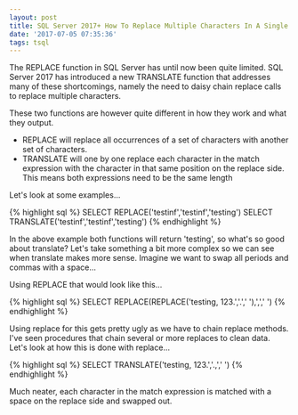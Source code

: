 ```yaml
---
layout: post
title: SQL Server 2017+ How To Replace Multiple Characters In A Single Statement With TRANSLATE
date: '2017-07-05 07:35:36'
tags: tsql
---
```

The REPLACE function in SQL Server has until now been quite limited. SQL Server 2017 has introduced a new TRANSLATE function that addresses many of these shortcomings, namely the need to daisy chain replace calls to replace multiple characters. 

These two functions are however quite different in how they work and what they output.

- REPLACE will replace all occurrences of a set of characters with another set of characters.
- TRANSLATE will one by one replace each character in the match expression with the character in that same position on the replace side. This means both expressions need to be the same length

Let's look at some examples...

{% highlight sql %}
SELECT REPLACE('testinf','testinf','testing')
SELECT TRANSLATE('testinf','testinf','testing')
{% endhighlight %}

In the above example both functions will return 'testing', so what's so good about translate? Let's take something a bit more complex so we can see when translate makes more sense. Imagine we want to swap all periods and commas with a space...

Using REPLACE that would look like this...

{% highlight sql %}
SELECT REPLACE(REPLACE('testing, 123.','.',' '),',',' ')
{% endhighlight %}

Using replace for this gets pretty ugly as we have to chain replace methods. I've seen procedures that chain several or more replaces to clean data. Let's look at how this is done with replace...

{% highlight sql %}
SELECT TRANSLATE('testing, 123.','.,','  ')
{% endhighlight %}

Much neater, each character in the match expression is matched with a space on the replace side and swapped out.